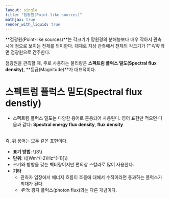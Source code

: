 ```yaml
---
layout: single
title: "점광원(Point-like sources)"
mathjax: true
render_with_liquid: true
---  
```


**점광원(Point-like sources)**는 각크기가 망원경의 분해능보다 매우 작아서 관측 시에 점으로 보이는 천체를 의미한다. 대체로 지상 관측에서 천체의 각크기가 *1''이하* 라면 점광원으로 간주한다. 

점광원을 관측할 때, 주로 사용하는 물리량은 **스펙트럼 플럭스 밀도(Spectral flux density)**, **등급(Magnitude)**가 대표적이다. 

# 스펙트럼 플럭스 밀도(Spectral flux denstiy)
- 스펙트럼 플럭스 밀도는 다양한 용어로 혼용되어 사용된다. 영어 표현만 적으면 다음과 같다: 
**Spectral energy flux density**, **flux density** 
<br>
즉, 위 용어는 모두 같은 표현이다.

- **표기 방법**: \\(S\\)
- **단위**: \\([Wm^{-2}Hz^{-1}]\\)
- 크기와 방향을 갖는 벡터량이지만 편의상 스칼라로 많이 사용한다. 
- **기타**
    - 관측자 입장에서 에너지 흐름이 흐름에 대해서 수직이라면 통과하는 플럭스가 최대가 된다.
    - *주의*: 광자 플럭스(photon flux)와는 다른 개념이다. 
